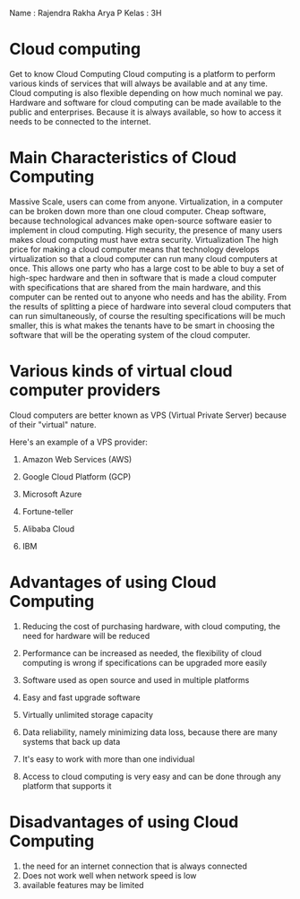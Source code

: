 Name  : Rajendra Rakha Arya P
Kelas : 3H

# **Cloud computing**

Get to know Cloud Computing
Cloud computing is a platform to perform various kinds of services that will always be available and at any time. Cloud computing is also flexible depending on how much nominal we pay. Hardware and software for cloud computing can be made available to the public and enterprises. Because it is always available, so how to access it needs to be connected to the internet.

# **Main Characteristics of Cloud Computing**

Massive Scale, users can come from anyone.
Virtualization, in a computer can be broken down more than one cloud computer.
Cheap software, because technological advances make open-source software easier to implement in cloud computing.
High security, the presence of many users makes cloud computing must have extra security.
Virtualization
The high price for making a cloud computer means that technology develops virtualization so that a cloud computer can run many cloud computers at once. This allows one party who has a large cost to be able to buy a set of high-spec hardware and then in software that is made a cloud computer with specifications that are shared from the main hardware, and this computer can be rented out to anyone who needs and has the ability. From the results of splitting a piece of hardware into several cloud computers that can run simultaneously, of course the resulting specifications will be much smaller, this is what makes the tenants have to be smart in choosing the software that will be the operating system of the cloud computer.

# **Various kinds of virtual cloud computer providers**

Cloud computers are better known as VPS (Virtual Private Server) because of their "virtual" nature.

Here's an example of a VPS provider:

1. Amazon Web Services (AWS)

2. Google Cloud Platform (GCP)

3. Microsoft Azure

4. Fortune-teller

5. Alibaba Cloud

6. IBM

# **Advantages of using Cloud Computing**

1. Reducing the cost of purchasing hardware, with cloud computing, the need for hardware will be reduced

2. Performance can be increased as needed, the flexibility of cloud computing is wrong if specifications can be upgraded more easily

3. Software used as open source and used in multiple platforms

4. Easy and fast upgrade software

5. Virtually unlimited storage capacity
6. Data reliability, namely minimizing data loss, because there are many systems that back up data
7. It's easy to work with more than one individual
8. Access to cloud computing is very easy and can be done through any platform that supports it

# **Disadvantages of using Cloud Computing**

1. the need for an internet connection that is always connected
2. Does not work well when network speed is low
3. available features may be limited
